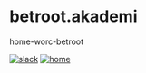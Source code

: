 # betroot.akademi

home-worc-betroot
<div class="original-bo">
<a href="#" class="bo-slak"><img class="bo-inc" src="../img/slack-new.png" alt="slack"></a>
<a href="../index.html" class="bo-home"><img class="bo-inc" src="../img/hom.jpg" alt="home"></a>
</div>
